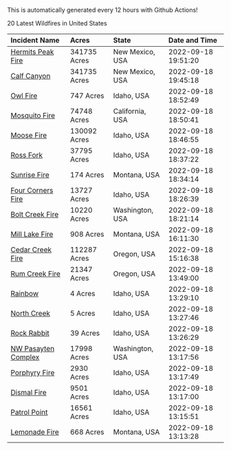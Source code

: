 This is automatically generated every 12 hours with Github Actions!

20 Latest Wildfires in United States

 | Incident Name | Acres | State | Date and Time |
|:---|:---|:---|:---|
| [Hermits Peak Fire](https://inciweb.nwcg.gov/incident/8049/) | 341735 Acres | New Mexico, USA | 2022-09-18 19:51:20 |
| [Calf Canyon](https://inciweb.nwcg.gov/incident/8069/) | 341735 Acres | New Mexico, USA | 2022-09-18 19:45:18 |
| [Owl Fire](https://inciweb.nwcg.gov/incident/8416/) | 747 Acres | Idaho, USA | 2022-09-18 18:52:49 |
| [Mosquito Fire](https://inciweb.nwcg.gov/incident/8398/) | 74748 Acres | California, USA | 2022-09-18 18:50:41 |
| [Moose Fire](https://inciweb.nwcg.gov/incident/8249/) | 130092 Acres | Idaho, USA | 2022-09-18 18:46:55 |
| [Ross Fork](https://inciweb.nwcg.gov/incident/8375/) | 37795 Acres | Idaho, USA | 2022-09-18 18:37:22 |
| [Sunrise Fire](https://inciweb.nwcg.gov/incident/8422/) | 174 Acres | Montana, USA | 2022-09-18 18:34:14 |
| [Four Corners Fire](https://inciweb.nwcg.gov/incident/8331/) | 13727 Acres | Idaho, USA | 2022-09-18 18:26:39 |
| [Bolt Creek Fire](https://inciweb.nwcg.gov/incident/8417/) | 10220 Acres | Washington, USA | 2022-09-18 18:21:14 |
| [Mill Lake Fire](https://inciweb.nwcg.gov/incident/8392/) | 908 Acres | Montana, USA | 2022-09-18 16:11:30 |
| [Cedar Creek Fire](https://inciweb.nwcg.gov/incident/8307/) | 112287 Acres | Oregon, USA | 2022-09-18 15:16:38 |
| [Rum Creek Fire](https://inciweb.nwcg.gov/incident/8348/) | 21347 Acres | Oregon, USA | 2022-09-18 13:49:00 |
| [Rainbow](https://inciweb.nwcg.gov/incident/8410/) | 4 Acres | Idaho, USA | 2022-09-18 13:29:10 |
| [North Creek](https://inciweb.nwcg.gov/incident/8412/) | 5 Acres | Idaho, USA | 2022-09-18 13:27:46 |
| [Rock Rabbit](https://inciweb.nwcg.gov/incident/8400/) | 39 Acres | Idaho, USA | 2022-09-18 13:26:29 |
| [NW Pasayten Complex](https://inciweb.nwcg.gov/incident/8397/) | 17998 Acres | Washington, USA | 2022-09-18 13:17:56 |
| [Porphyry Fire](https://inciweb.nwcg.gov/incident/8334/) | 2930 Acres | Idaho, USA | 2022-09-18 13:17:49 |
| [Dismal Fire](https://inciweb.nwcg.gov/incident/8284/) | 9501 Acres | Idaho, USA | 2022-09-18 13:17:00 |
| [Patrol Point](https://inciweb.nwcg.gov/incident/8357/) | 16561 Acres | Idaho, USA | 2022-09-18 13:15:51 |
| [Lemonade Fire](https://inciweb.nwcg.gov/incident/8379/) | 668 Acres | Montana, USA | 2022-09-18 13:13:28 |
